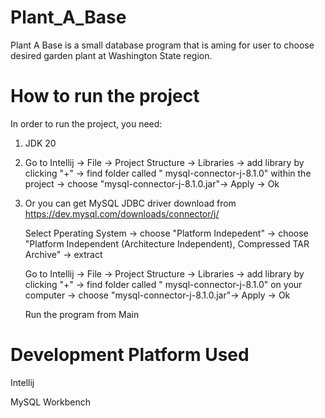 # Plant_A_Base

Plant A Base is a small database program that is aming for user to choose desired garden plant at Washington State region. 

# How to run the project

In order to run the project, you need:

1. JDK 20
   
2.  Go to Intellij -> File -> Project Structure -> Libraries -> add library by clicking "+" -> find folder called " mysql-connector-j-8.1.0" within the project -> choose "mysql-connector-j-8.1.0.jar"-> Apply -> Ok


3. Or you can get MySQL JDBC driver download from https://dev.mysql.com/downloads/connector/j/

   Select Pperating System -> choose "Platform Indepedent" -> choose "Platform Independent (Architecture Independent), Compressed TAR Archive" -> extract
   
   Go to Intellij -> File -> Project Structure -> Libraries -> add library by clicking "+" -> find folder called " mysql-connector-j-8.1.0" on your computer -> choose "mysql-connector-j-8.1.0.jar"-> Apply -> Ok

   Run the program from Main
    

# Development Platform Used

Intellij

MySQL Workbench
